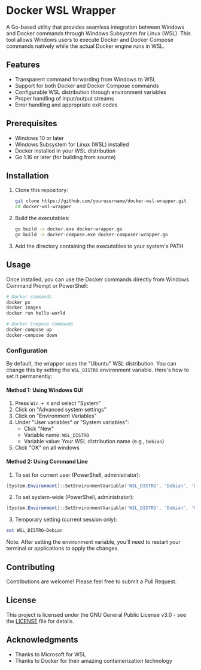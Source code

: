 # Docker WSL Wrapper

A Go-based utility that provides seamless integration between Windows and Docker commands through Windows Subsystem for Linux (WSL). This tool allows Windows users to execute Docker and Docker Compose commands natively while the actual Docker engine runs in WSL.

## Features

- Transparent command forwarding from Windows to WSL
- Support for both Docker and Docker Compose commands
- Configurable WSL distribution through environment variables
- Proper handling of input/output streams
- Error handling and appropriate exit codes

## Prerequisites

- Windows 10 or later
- Windows Subsystem for Linux (WSL) installed
- Docker installed in your WSL distribution
- Go 1.16 or later (for building from source)

## Installation

1. Clone this repository:
   ```bash
   git clone https://github.com/yourusername/docker-wsl-wrapper.git
   cd docker-wsl-wrapper
   ```

2. Build the executables:
   ```bash
   go build -o docker.exe docker-wrapper.go
   go build -o docker-compose.exe docker-composer-wrapper.go
   ```

3. Add the directory containing the executables to your system's PATH

## Usage

Once installed, you can use the Docker commands directly from Windows Command Prompt or PowerShell:

```bash
# Docker commands
docker ps
docker images
docker run hello-world

# Docker Compose commands
docker-compose up
docker-compose down
```

### Configuration

By default, the wrapper uses the "Ubuntu" WSL distribution. You can change this by setting the `WSL_DISTRO` environment variable. Here's how to set it permanently:

#### Method 1: Using Windows GUI

1. Press `Win + X` and select "System"
2. Click on "Advanced system settings"
3. Click on "Environment Variables"
4. Under "User variables" or "System variables":
   - Click "New"
   - Variable name: `WSL_DISTRO`
   - Variable value: Your WSL distribution name (e.g., `Debian`)
5. Click "OK" on all windows

#### Method 2: Using Command Line

1. To set for current user (PowerShell, administrator):
```powershell
[System.Environment]::SetEnvironmentVariable('WSL_DISTRO', 'Debian', 'User')
```

2. To set system-wide (PowerShell, administrator):
```powershell
[System.Environment]::SetEnvironmentVariable('WSL_DISTRO', 'Debian', 'Machine')
```

3. Temporary setting (current session only):
```powershell
set WSL_DISTRO=Debian
```

Note: After setting the environment variable, you'll need to restart your terminal or applications to apply the changes.

## Contributing

Contributions are welcome! Please feel free to submit a Pull Request.

## License

This project is licensed under the GNU General Public License v3.0 - see the [LICENSE](LICENSE) file for details.

## Acknowledgments

- Thanks to Microsoft for WSL
- Thanks to Docker for their amazing containerization technology